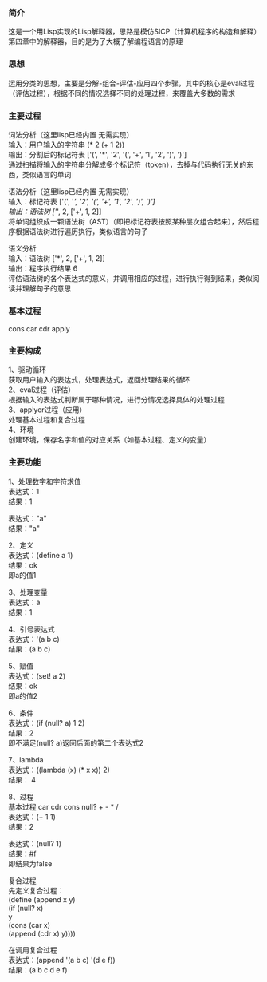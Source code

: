 ### 简介  
这是一个用Lisp实现的Lisp解释器，思路是模仿SICP（计算机程序的构造和解释）第四章中的解释器，目的是为了大概了解编程语言的原理 

### 思想  
运用分类的思想，主要是分解-组合-评估-应用四个步骤，其中的核心是eval过程（评估过程），根据不同的情况选择不同的处理过程，来覆盖大多数的需求  

### 主要过程  
词法分析（这里lisp已经内置 无需实现）  
输入：用户输入的字符串 (* 2 (+ 1 2))   
输出：分割后的标记符表 ['(', '*', '2', '(', '+', '1', '2', ')', ')']  
通过扫描将输入的字符串分解成多个标记符（token），去掉与代码执行无关的东西，类似语言的单词   

语法分析（这里lisp已经内置 无需实现）   
输入：标记符表  ['(', '*', '2', '(', '+', '1', '2', ')', ')']   
输出：语法树 ['*', 2, ['+', 1, 2]]   
将单词组织成一颗语法树（AST）（即把标记符表按照某种层次组合起来），然后程序根据语法树进行遍历执行，类似语言的句子  

语义分析  
输入：语法树  ['*', 2, ['+', 1, 2]]  
输出：程序执行结果  6  
评估语法树的各个表达式的意义，并调用相应的过程，进行执行得到结果，类似阅读并理解句子的意思  

### 基本过程  
cons car cdr apply  

### 主要构成  
1、驱动循环  
获取用户输入的表达式，处理表达式，返回处理结果的循环  
2、eval过程（评估）  
根据输入的表达式判断属于哪种情况，进行分情况选择具体的处理过程  
3、applyer过程（应用）  
处理基本过程和复合过程  
4、环境  
创建环境，保存名字和值的对应关系（如基本过程、定义的变量）  

### 主要功能   
1、处理数字和字符求值  
表达式：1  
结果：1  

表达式："a"   
结果："a"   

2、定义   
表达式：(define a 1)   
结果：ok   
即a的值1   

3、处理变量    
表达式：a  
结果：1  

4、引号表达式   
表达式：'(a b c)   
结果：(a b c)   

5、赋值   
表达式：(set! a 2)   
结果：ok  
即a的值2   

6、条件   
表达式：(if (null? a) 1 2)   
结果：2   
即不满足(null? a)返回后面的第二个表达式2  

7、lambda  
表达式：((lambda (x) (* x x)) 2)   
结果： 4  

8、过程  
基本过程 car cdr cons null? + - * /    
表达式：(+ 1 1)   
结果：2   

表达式：(null? 1)    
结果：#f   
即结果为false   

复合过程   
先定义复合过程：   
(define (append x y)   
  (if (null? x)   
      y   
      (cons (car x)      
            (append (cdr x) y))))   

在调用复合过程  
表达式：(append '(a b c) '(d e f))   
结果：(a b c d e f)   

